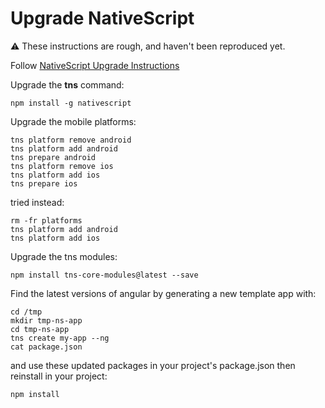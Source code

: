 # Upgrade NativeScript
:warning: These instructions are rough, and haven't been reproduced yet.


Follow [NativeScript Upgrade Instructions](http://docs.nativescript.org/releases/upgrade-instructions)

Upgrade the **tns** command:
```
npm install -g nativescript
```

Upgrade the mobile platforms:
```
tns platform remove android
tns platform add android
tns prepare android
tns platform remove ios
tns platform add ios
tns prepare ios
```

tried instead:
```
rm -fr platforms
tns platform add android
tns platform add ios
```


Upgrade the tns modules:
```
npm install tns-core-modules@latest --save
```

Find the latest versions of angular by generating a new template app with:
```
cd /tmp
mkdir tmp-ns-app
cd tmp-ns-app
tns create my-app --ng
cat package.json
```

and use these updated packages in your project's package.json
then reinstall in your project:
``` 
npm install
```

